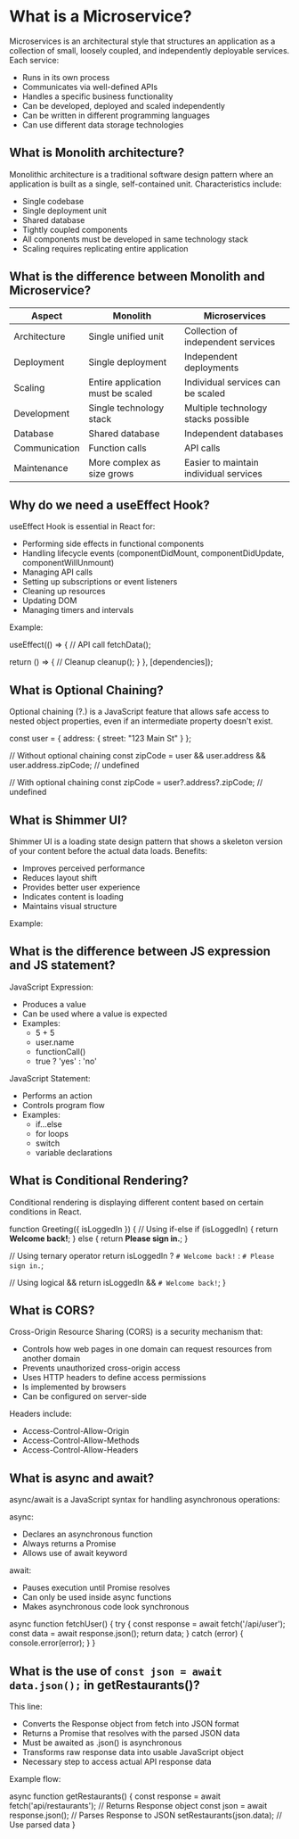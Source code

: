 # What is a Microservice?

Microservices is an architectural style that structures an application as a collection of small, loosely coupled, and independently deployable services. Each service:

- Runs in its own process
- Communicates via well-defined APIs
- Handles a specific business functionality
- Can be developed, deployed and scaled independently
- Can be written in different programming languages
- Can use different data storage technologies

## What is Monolith architecture?

Monolithic architecture is a traditional software design pattern where an application is built as a single, self-contained unit. Characteristics include:

- Single codebase
- Single deployment unit
- Shared database
- Tightly coupled components
- All components must be developed in same technology stack
- Scaling requires replicating entire application

## What is the difference between Monolith and Microservice?

| Aspect | Monolith | Microservices |
|--------|----------|---------------|
| Architecture | Single unified unit | Collection of independent services |
| Deployment | Single deployment | Independent deployments |
| Scaling | Entire application must be scaled | Individual services can be scaled |
| Development | Single technology stack | Multiple technology stacks possible |
| Database | Shared database | Independent databases |
| Communication | Function calls | API calls |
| Maintenance | More complex as size grows | Easier to maintain individual services |

## Why do we need a useEffect Hook?

useEffect Hook is essential in React for:

- Performing side effects in functional components
- Handling lifecycle events (componentDidMount, componentDidUpdate, componentWillUnmount)
- Managing API calls
- Setting up subscriptions or event listeners
- Cleaning up resources
- Updating DOM
- Managing timers and intervals

Example:

useEffect(() => {
  // API call
  fetchData();
  
  return () => {
    // Cleanup
    cleanup();
  }
}, [dependencies]);

## What is Optional Chaining?

Optional chaining (?.) is a JavaScript feature that allows safe access to nested object properties, even if an intermediate property doesn't exist.

const user = {
  address: {
    street: "123 Main St"
  }
};

// Without optional chaining
const zipCode = user && user.address && user.address.zipCode; // undefined

// With optional chaining
const zipCode = user?.address?.zipCode; // undefined

## What is Shimmer UI?

Shimmer UI is a loading state design pattern that shows a skeleton version of your content before the actual data loads. Benefits:

- Improves perceived performance
- Reduces layout shift
- Provides better user experience
- Indicates content is loading
- Maintains visual structure

Example:

## What is the difference between JS expression and JS statement?

JavaScript Expression:

- Produces a value
- Can be used where a value is expected
- Examples:
  - 5 + 5
  - user.name
  - functionCall()
  - true ? 'yes' : 'no'

JavaScript Statement:

- Performs an action
- Controls program flow
- Examples:
  - if...else
  - for loops
  - switch
  - variable declarations

## What is Conditional Rendering?

Conditional rendering is displaying different content based on certain conditions in React.

function Greeting({ isLoggedIn }) {
  // Using if-else
  if (isLoggedIn) {
    return **Welcome back!**;
  } else {
    return **Please sign in.**;
  }
  
  // Using ternary operator
  return isLoggedIn ? `# Welcome back!` : `# Please sign in.`;
  
  // Using logical &&
  return isLoggedIn && `# Welcome back!`;
}

## What is CORS?

Cross-Origin Resource Sharing (CORS) is a security mechanism that:

- Controls how web pages in one domain can request resources from another domain
- Prevents unauthorized cross-origin access
- Uses HTTP headers to define access permissions
- Is implemented by browsers
- Can be configured on server-side

Headers include:

- Access-Control-Allow-Origin
- Access-Control-Allow-Methods
- Access-Control-Allow-Headers

## What is async and await?

async/await is a JavaScript syntax for handling asynchronous operations:

async:

- Declares an asynchronous function
- Always returns a Promise
- Allows use of await keyword

await:

- Pauses execution until Promise resolves
- Can only be used inside async functions
- Makes asynchronous code look synchronous

async function fetchUser() {
  try {
    const response = await fetch('/api/user');
    const data = await response.json();
    return data;
  } catch (error) {
    console.error(error);
  }
}

## What is the use of `const json = await data.json();` in getRestaurants()?

This line:

- Converts the Response object from fetch into JSON format
- Returns a Promise that resolves with the parsed JSON data
- Must be awaited as .json() is asynchronous
- Transforms raw response data into usable JavaScript object
- Necessary step to access actual API response data

Example flow:

async function getRestaurants() {
  const response = await fetch('api/restaurants'); // Returns Response object
  const json = await response.json(); // Parses Response to JSON
  setRestaurants(json.data); // Use parsed data
}
